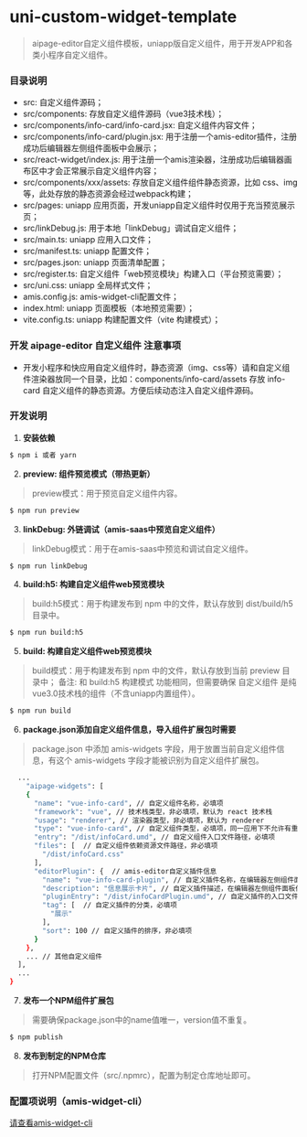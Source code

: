 # uni-custom-widget-template
> aipage-editor自定义组件模板，uniapp版自定义组件，用于开发APP和各类小程序自定义组件。

### 目录说明
- src: 自定义组件源码；
- src/components: 存放自定义组件源码（vue3技术栈）；
- src/components/info-card/info-card.jsx: 自定义组件内容文件；
- src/components/info-card/plugin.jsx: 用于注册一个amis-editor插件，注册成功后编辑器左侧组件面板中会展示；
- src/react-widget/index.js: 用于注册一个amis渲染器，注册成功后编辑器画布区中才会正常展示自定义组件内容；
- src/components/xxx/assets: 存放自定义组件组件静态资源，比如 css、img等，此处存放的静态资源会经过webpack构建；
- src/pages: uniapp 应用页面，开发uniapp自定义组件时仅用于充当预览展示页；
- src/linkDebug.js: 用于本地「linkDebug」调试自定义组件；
- src/main.ts: uniapp 应用入口文件；
- src/manifest.ts: uniapp 配置文件；
- src/pages.json: uniapp 页面清单配置；
- src/register.ts: 自定义组件「web预览模块」构建入口（平台预览需要）；
- src/uni.css: uniapp 全局样式文件；
- amis.config.js: amis-widget-cli配置文件；
- index.html: uniapp 页面模板（本地预览需要）；
- vite.config.ts: uniapp 构建配置文件（vite 构建模式）；

### 开发 aipage-editor 自定义组件 注意事项
- 开发小程序和快应用自定义组件时，静态资源（img、css等）请和自定义组件渲染器放同一个目录，比如：components/info-card/assets 存放 info-card 自定义组件的静态资源。方便后续动态注入自定义组件源码。

### 开发说明

1. **安装依赖**
```bash
$ npm i 或者 yarn
```

2. **preview: 组件预览模式（带热更新）**
> preview模式：用于预览自定义组件内容。
```bash
$ npm run preview
```

3. **linkDebug: 外链调试（amis-saas中预览自定义组件）**
> linkDebug模式：用于在amis-saas中预览和调试自定义组件。
```bash
$ npm run linkDebug
```

4. **build:h5: 构建自定义组件web预览模块**
> build:h5模式：用于构建发布到 npm 中的文件，默认存放到 dist/build/h5 目录中。
```bash
$ npm run build:h5
```

5. **build: 构建自定义组件web预览模块**
> build模式：用于构建发布到 npm 中的文件，默认存放到当前 preview 目录中；
> 备注: 和 build:h5 构建模式 功能相同，但需要确保 自定义组件 是纯vue3.0技术栈的组件（不含uniapp内置组件）。
```bash
$ npm run build
```

6. **package.json添加自定义组件信息，导入组件扩展包时需要**
> package.json 中添加 amis-widgets 字段，用于放置当前自定义组件信息，有这个 amis-widgets 字段才能被识别为自定义组件扩展包。

```bash
  ...
    "aipage-widgets": [
    {
      "name": "vue-info-card", // 自定义组件名称，必填项
      "framework": "vue", // 技术栈类型，非必填项，默认为 react 技术栈
      "usage": "renderer", // 渲染器类型，非必填项，默认为 renderer
      "type": "vue-info-card", // 自定义组件类型，必填项，同一应用下不允许有重复的自定义组件类型
      "entry": "/dist/infoCard.umd", // 自定义组件入口文件路径，必填项
      "files": [  // 自定义组件依赖资源文件路径，非必填项
        "/dist/infoCard.css"
      ],
      "editorPlugin": {  // amis-editor自定义插件信息
        "name": "vue-info-card-plugin", // 自定义插件名称，在编辑器左侧组件面板作为title展示，必填项
        "description": "信息展示卡片", // 自定义插件描述，在编辑器左侧组件面板作为描述信息展示，必填项
        "pluginEntry": "/dist/infoCardPlugin.umd", // 自定义插件的入口文件，必填项
        "tag": [  // 自定义插件的分类，必填项
          "展示"
        ],
        "sort": 100 // 自定义插件的排序，非必填项
      }
    },
    ... // 其他自定义组件
  ],
  ...
}
```
7. **发布一个NPM组件扩展包**
> 需要确保package.json中的name值唯一，version值不重复。
```bash
$ npm publish
```

8. **发布到制定的NPM仓库**
> 打开NPM配置文件（src/.npmrc），配置为制定仓库地址即可。

### 配置项说明（amis-widget-cli）
[请查看amis-widget-cli](https://github.com/aisuda/amis-widget-cli)


